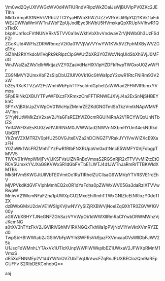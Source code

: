 Vm0wd2QyUXlVWGxWV0d4WFlURndVRlpzWkZOalJsWjBUVlpPV0ZKc2JETlhh
Mk0xVmpKS1NHVkVRbUZTClYyaHlWbXhWZUZZeVRrVlJiRlpYQ21KVk1IaFdi
WEJDWlVaWmVWTnJWbFZpUjJodlEyc3hWbU5HVmxkaQpXRUpNVlhwR1QxTkdX
bkphUm1ocFVtNUNVRkV5TVV0a1IwWkhVbXhvVndwaVZrVjNWbGh3UzFSdFZr
ZGoKUld4WFlsZDRWRmxzV2t0a01VVjVaVVYwYW1KVk5VZFphMXByWVZGd1Yx
SlZhM2RXYkdoM1VqRk9kRlpzClpGWUtZbXR3Y0ZWcVNqUldSbXh6VjJ0MFdG
WnJWalZaZWs1cllrWktjazVZY0ZaaVdHaHlXVlpHZDFkRwpTWGxoU0ZwWFlr
ZG9NMVY2UmxKbFZsSlpDbUZIUlV0Vk1GcGhWa1pzY2xwR1RtcFNiRm93V2xW
b2EyRXcKTVZaV2FsWmhWbFphTTFscldrdGphelZaWWtad2FFMVlRbmxYVmxa
SFpERlNkQXBUYTFwWFlXczFXRmxzCmFFTlRNWEJXVjJ4a2ExSnNjSHBEYkhC
SFYxVjBXbUpZVWpOV01WcHpZMnhrZEZKdGNGTmlSbTkzVmtkNApWMVF4V1hn
S1YyNUtWMkZzV2xaV2JYaGFaREZhVlZOcmRGUlNiRnA2V1RCYWQxUnNTblZS
Ym14WFlXdEsKU0ZwRVJtRlNkM0JVWWtad2NWVnNXbmRYUm14ekNtRkdUbGRT
YkZreVZXMTRZV0pHU25OVGJteEVZa2hDClNGZFVRakJYYlVwWlZXcE9XazFH
Y0ZoWk1WcFRZMnhTYzFwR1RtbFNXRUpaVm0xd1NncE5WMFY0VjFobgpTMVV5
TlV0V01rWnpWMjFvVjJKSFVsUlZNRnBoVmxaS2RGSnRjR2xTTVVvMlZtcEtO
R0V5UmxkYVJXaG8KVWxSR1dGbFVTbE1LWTJ4d1JWTnJaRmRrTTBKWldXMTBk
Mk5HVm5KWGJtUllVbTE0VmtOc1RuTlRhelZUCllsaG9WMVpYTVRSVE1rcEhV
MjVPVkdKdGVFVlphMmhEQ2xOR1dYaFdha0pZWWxWV05Ga3daRzlXTVVwRwpW
MnhvV21WcmNFaFZha1pUWXpGU2MxcEhiRmhTTWxGNlZtcEtNRlozY0doTlZX
dzBWbGMxU2dwVE1WSlgKVjIwNVYySlZjRXBWVjNoelZqQXhTR0ZGVW1GV00y
aG9WbXBHYTJNeGNFZGhSazVYVWpOb1dWWXllRmRaClYwbDRWMWhzVjJKcmNG
a0tXV3hTYzFkV2JGVlRiVGhMV1RKNGQxTkhWa1pPVjNoV1YwVktXVmRYZEd0
TwpSbHBIWWtab2JGSlhVbFpWYlhSWFRsVk9jazFXVmxaaGVsWllDbFJWV25k
U1JscFdWMnhLYTAxVk1UTlcKUnpWWFlWWkplbEZ1UWxaV2JFWXpRMnM1VmxS
dE5XcFNNMEp2V1d4YWNrOVZUbTVqUkVwcFZqRnJPUXBEClozQm9aREpGUFFv
S2RIbDEKCnhobQ==

aaj